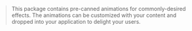 >This package contains pre-canned animations for commonly-desired effects.
 The animations can be customized with your content and dropped into your application to delight your users.